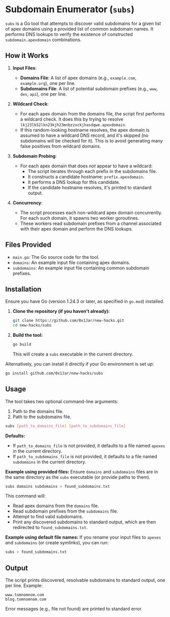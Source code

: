 # Subdomain Enumerator (`subs`)

`subs` is a Go tool that attempts to discover valid subdomains for a given list of apex domains using a provided list of common subdomain names. It performs DNS lookups to verify the existence of constructed `subdomain.apexdomain` combinations.

## How it Works

1.  **Input Files**:
    *   **Domains File**: A list of apex domains (e.g., `example.com`, `example.org`), one per line.
    *   **Subdomains File**: A list of potential subdomain prefixes (e.g., `www`, `dev`, `api`), one per line.

2.  **Wildcard Check**:
    *   For each apex domain from the domains file, the script first performs a wildcard check. It does this by trying to resolve `lkj23lk52lkn23kjh23mnbzzxckjhasdqwe.apexdomain`.
    *   If this random-looking hostname resolves, the apex domain is assumed to have a wildcard DNS record, and it's skipped (no subdomains will be checked for it). This is to avoid generating many false positives from wildcard domains.

3.  **Subdomain Probing**:
    *   For each apex domain that does *not* appear to have a wildcard:
        *   The script iterates through each prefix in the subdomains file.
        *   It constructs a candidate hostname: `prefix.apexdomain`.
        *   It performs a DNS lookup for this candidate.
        *   If the candidate hostname resolves, it's printed to standard output.

4.  **Concurrency**:
    *   The script processes each non-wildcard apex domain concurrently. For each such domain, it spawns two worker goroutines.
    *   These workers read subdomain prefixes from a channel associated with their apex domain and perform the DNS lookups.

## Files Provided

-   `main.go`: The Go source code for the tool.
-   `domains`: An example input file containing apex domains.
-   `subdomains`: An example input file containing common subdomain prefixes.

## Installation

Ensure you have Go (version 1.24.3 or later, as specified in `go.mod`) installed.

1.  **Clone the repository (if you haven't already):**
    ```bash
    git clone https://github.com/0x1Jar/new-hacks.git
    cd new-hacks/subs
    ```

2.  **Build the tool:**
    ```bash
    go build
    ```
    This will create a `subs` executable in the current directory.

Alternatively, you can install it directly if your Go environment is set up:
```bash
go install github.com/0x1Jar/new-hacks/subs
```

## Usage

The tool takes two optional command-line arguments:
1.  Path to the domains file.
2.  Path to the subdomains file.

```bash
subs [path_to_domains_file] [path_to_subdomains_file]
```

**Defaults:**
-   If `path_to_domains_file` is not provided, it defaults to a file named `apexes` in the current directory.
-   If `path_to_subdomains_file` is not provided, it defaults to a file named `subdomains` in the current directory.

**Example using provided files:**
Ensure `domains` and `subdomains` files are in the same directory as the `subs` executable (or provide paths to them).
```bash
subs domains subdomains > found_subdomains.txt
```
This command will:
-   Read apex domains from the `domains` file.
-   Read subdomain prefixes from the `subdomains` file.
-   Attempt to find valid subdomains.
-   Print any discovered subdomains to standard output, which are then redirected to `found_subdomains.txt`.

**Example using default file names:**
If you rename your input files to `apexes` and `subdomains` (or create symlinks), you can run:
```bash
subs > found_subdomains.txt
```

## Output

The script prints discovered, resolvable subdomains to standard output, one per line.
Example:
```
www.tomnomnom.com
blog.tomnomnom.com
```
Error messages (e.g., file not found) are printed to standard error.
